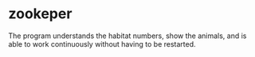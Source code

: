 # zookeper
The program understands the habitat numbers, show the animals, and is able to work continuously without having to be restarted.
